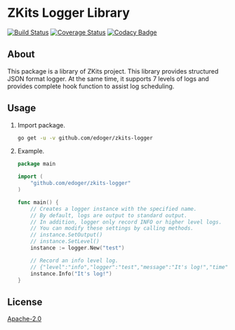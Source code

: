 # ZKits Logger Library #

[![Build Status](https://travis-ci.org/edoger/zkits-logger.svg?branch=master)](https://travis-ci.org/edoger/zkits-logger)
[![Coverage Status](https://coveralls.io/repos/github/edoger/zkits-logger/badge.svg?branch=master)](https://coveralls.io/github/edoger/zkits-logger?branch=master)
[![Codacy Badge](https://api.codacy.com/project/badge/Grade/cb497bf703f44950afb43b51b3a0e581)](https://www.codacy.com/manual/edoger/zkits-logger?utm_source=github.com&amp;utm_medium=referral&amp;utm_content=edoger/zkits-logger&amp;utm_campaign=Badge_Grade)

## About ##

This package is a library of ZKits project. 
This library provides structured JSON format logger.
At the same time, it supports 7 levels of logs and provides complete hook function to assist log scheduling.

## Usage ##

 1. Import package.
 
    ```sh
    go get -u -v github.com/edoger/zkits-logger
    ```

 2. Example.
    ```go
    package main
    
    import (
        "github.com/edoger/zkits-logger"
    )
    
    func main() {
        // Creates a logger instance with the specified name.
        // By default, logs are output to standard output.
        // In addition, logger only record INFO or higher level logs.
        // You can modify these settings by calling methods.
        // instance.SetOutput()
        // instance.SetLevel()
        instance := logger.New("test")
    
        // Record an info level log.
        // {"level":"info","logger":"test","message":"It's log!","time":"2006-01-02 15:04:05","fields":{}}
        instance.Info("It's log!")
    }
    ```

## License ##

[Apache-2.0](http://www.apache.org/licenses/LICENSE-2.0)
